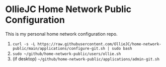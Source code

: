 # OllieJC Home Network Public Configuration

This is my personal home network configuration repo.


1. `curl -s -L https://raw.githubusercontent.com/OllieJC/home-network-public/main/applications/configure-git.sh | sudo bash`
2. `sudo ~/github/home-network-public/users/ollie.sh`
3. (if desktop) `~/github/home-network-public/applications/admin-git.sh`
